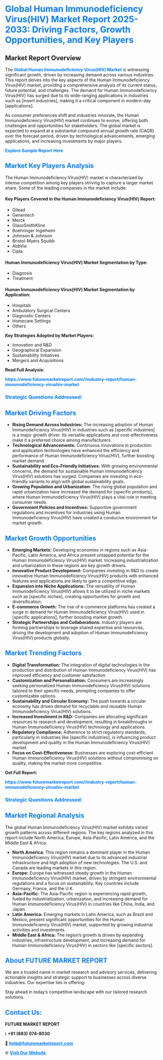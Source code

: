 <h1 style="color: #007BFF;">Global Human Immunodeficiency Virus(HIV) Market Report 2025-2033: Driving Factors, Growth Opportunities, and Key Players</h1>

<section id="overview">
<h2>Market Report Overview</h2>
<p>The <a href="https://www.futuremarketreport.com//industry-report/human-immunodeficiency-virushiv-market" style="color: #007BFF; text-decoration: none;"><strong>Global Human Immunodeficiency Virus(HIV) Market</strong></a> is witnessing significant growth, driven by increasing demand across various industries. This report delves into the key aspects of the Human Immunodeficiency Virus(HIV) market, providing a comprehensive analysis of its current status, future potential, and challenges. The demand for Human Immunodeficiency Virus(HIV) has surged due to its wide-ranging applications in industries such as [insert industries], making it a critical component in modern-day [applications].</p>
<p>As consumer preferences shift and industries innovate, the Human Immunodeficiency Virus(HIV) market continues to evolve, offering both challenges and opportunities for stakeholders. The global market is expected to expand at a substantial compound annual growth rate (CAGR) over the forecast period, driven by technological advancements, emerging applications, and increasing investments by major players.</p>
</section>

<section id="overview">
<p><a href="https://www.futuremarketreport.com//request-sample/reportId=82832" style="color: #007BFF; text-decoration: none;"><strong>Explore Sample Report Here</strong></a></p>
</section>

<section id="key-players">
<h2 style="color: #007BFF;">Market Key Players Analysis</h2>
<p>The Human Immunodeficiency Virus(HIV) market is characterized by intense competition among key players striving to capture a larger market share. Some of the leading companies in the market include:</p>
<h4>Key Players Covered in the Human Immunodeficiency Virus(HIV) Report:</h4>
<ul><li>Gilead</li><li>Genentech</li><li>Merck</li><li>GlaxoSmithKline</li><li>Boehringer Ingelheim</li><li>Johnson &amp; Johnson</li><li>Bristol-Myers Squibb</li><li>AbbVie</li><li>Cipla</li></ul>
<h4>Human Immunodeficiency Virus(HIV) Market Segmentation by Type:</h4>
<ul><li>Diagnosis</li><li>Treatment</li></ul>

<h4>Human Immunodeficiency Virus(HIV) Market Segmentation by Application:</h4>
<ul><li>Hospitals</li><li>Ambulatory Surgical Centers</li><li>Diagnostic Centers</li><li>Homecare Settings</li><li>Others</li></ul>
<p><strong>Key Strategies Adopted by Market Players:</strong></p>
<ul>
<li>Innovation and R&D</li>
<li>Geographical Expansion</li>
<li>Sustainability Initiatives</li>
<li>Mergers and Acquisitions</li>
</ul>
</section>

<section>
<p><strong>Read Full Analysis: </strong></p><a href="https://www.futuremarketreport.com//industry-report/human-immunodeficiency-virushiv-market" style="color: #007BFF; text-decoration: none;"><strong>https://www.futuremarketreport.com//industry-report/human-immunodeficiency-virushiv-market</strong></a>
<h3 style="color: #007BFF;">Strategic Questions Addressed:</h3>
</section>

<section id="driving-factors">
<h2 style="color: #007BFF;">Market Driving Factors</h2>
<ul>
<li><strong>Rising Demand Across Industries:</strong> The increasing adoption of Human Immunodeficiency Virus(HIV) in industries such as [specific industries] is a major growth driver. Its versatile applications and cost-effectiveness make it a preferred choice among manufacturers.</li>
<li><strong>Technological Advancements:</strong> Continuous innovations in production and application technologies have enhanced the efficiency and performance of Human Immunodeficiency Virus(HIV), further boosting market demand.</li>
<li><strong>Sustainability and Eco-Friendly Initiatives:</strong> With growing environmental concerns, the demand for sustainable Human Immunodeficiency Virus(HIV) solutions has surged. Companies are investing in eco-friendly variants to align with global sustainability goals.</li>
<li><strong>Growing Population and Urbanization:</strong> The rising global population and rapid urbanization have increased the demand for [specific products], where Human Immunodeficiency Virus(HIV) plays a vital role in meeting consumer needs.</li>
<li><strong>Government Policies and Incentives:</strong> Supportive government regulations and incentives for industries using Human Immunodeficiency Virus(HIV) have created a conducive environment for market growth.</li>
</ul>
</section>

<section id="growth-opportunities">
<h2 style="color: #007BFF;">Market Growth Opportunities</h2>
<ul>
<li><strong>Emerging Markets:</strong> Developing economies in regions such as Asia-Pacific, Latin America, and Africa present untapped potential for the Human Immunodeficiency Virus(HIV) market. Increasing industrialization and urbanization in these regions are key growth drivers.</li>
<li><strong>Innovative Product Development:</strong> Companies investing in R&D to create innovative Human Immunodeficiency Virus(HIV) products with enhanced features and applications are likely to gain a competitive edge.</li>
<li><strong>Expansion into Niche Applications:</strong> The versatility of Human Immunodeficiency Virus(HIV) allows it to be utilized in niche markets such as [specific niches], creating opportunities for growth and diversification.</li>
<li><strong>E-commerce Growth:</strong> The rise of e-commerce platforms has created a surge in demand for Human Immunodeficiency Virus(HIV) used in [specific applications], further boosting market growth.</li>
<li><strong>Strategic Partnerships and Collaborations:</strong> Industry players are forming partnerships to leverage shared expertise and resources, driving the development and adoption of Human Immunodeficiency Virus(HIV) products globally.</li>
</ul>
</section>

<section id="trending-factors">
<h2 style="color: #007BFF;">Market Trending Factors</h2>
<ul>
<li><strong>Digital Transformation:</strong> The integration of digital technologies in the production and distribution of Human Immunodeficiency Virus(HIV) has improved efficiency and customer satisfaction.</li>
<li><strong>Customization and Personalization:</strong> Consumers are increasingly seeking personalized Human Immunodeficiency Virus(HIV) solutions tailored to their specific needs, prompting companies to offer customizable options.</li>
<li><strong>Sustainability and Circular Economy:</strong> The push towards a circular economy has driven demand for recyclable and reusable Human Immunodeficiency Virus(HIV) solutions.</li>
<li><strong>Increased Investment in R&D:</strong> Companies are allocating significant resources to research and development, resulting in breakthroughs in Human Immunodeficiency Virus(HIV) technology and applications.</li>
<li><strong>Regulatory Compliance:</strong> Adherence to strict regulatory standards, particularly in industries like [specific industries], is influencing product development and quality in the Human Immunodeficiency Virus(HIV) market.</li>
<li><strong>Focus on Cost-Effectiveness:</strong> Businesses are exploring cost-efficient Human Immunodeficiency Virus(HIV) solutions without compromising on quality, making the market more competitive.</li>
</ul>
</section>

<section>
<p><strong>Get Full Report: </strong></p><a href="https://www.futuremarketreport.com//industry-report/human-immunodeficiency-virushiv-market" style="color: #007BFF; text-decoration: none;"><strong>https://www.futuremarketreport.com//industry-report/human-immunodeficiency-virushiv-market</strong></a>
<h3 style="color: #007BFF;">Strategic Questions Addressed:</h3>
</section>


<section id="regional-analysis">
<h2 style="color: #007BFF;">Market Regional Analysis</h2>
<p>The global Human Immunodeficiency Virus(HIV) market exhibits varied growth patterns across different regions. The key regions analyzed in this report include North America, Europe, Asia-Pacific, Latin America, and the Middle East & Africa:</p>
<ul>
<li><strong>North America:</strong> This region remains a dominant player in the Human Immunodeficiency Virus(HIV) market due to its advanced industrial infrastructure and high adoption of new technologies. The U.S. and Canada are leading markets in this region.</li>
<li><strong>Europe:</strong> Europe has witnessed steady growth in the Human Immunodeficiency Virus(HIV) market, driven by stringent environmental regulations and a focus on sustainability. Key countries include Germany, France, and the U.K.</li>
<li><strong>Asia-Pacific:</strong> The Asia-Pacific region is experiencing rapid growth, fueled by industrialization, urbanization, and increasing demand for Human Immunodeficiency Virus(HIV) in countries like China, India, and Japan.</li>
<li><strong>Latin America:</strong> Emerging markets in Latin America, such as Brazil and Mexico, present significant opportunities for the Human Immunodeficiency Virus(HIV) market, supported by growing industrial activities and investments.</li>
<li><strong>Middle East & Africa:</strong> The region’s growth is driven by expanding industries, infrastructure development, and increasing demand for Human Immunodeficiency Virus(HIV) in sectors like [specific sectors].</li>
</ul>
</section>

<footer>
<h2 style="color: #007BFF;">About FUTURE MARKET REPORT</h2>
<p>We are a trusted name in market research and advisory services, delivering actionable insights and strategic support to businesses across diverse industries. Our expertise lies in offering:</p>

<p>Stay ahead in today’s competitive landscape with our tailored research solutions.</p>

<h2 style="color: #007BFF;">Contact Us:</h2>
<p><strong>FUTURE MARKET REPORT</strong></p>
<p>📞 <strong>+91 (883) 074-8030</strong></p>
<p>📧 <strong><a href="mailto:help@futuremarketreport.com" style="color: #007BFF;">help@futuremarketreport.com</a></strong></p>
<p>🌐 <strong><a href="https://www.futuremarketreport.com/" style="color: #007BFF;">Visit Our Website</a></strong></p>
</footer>